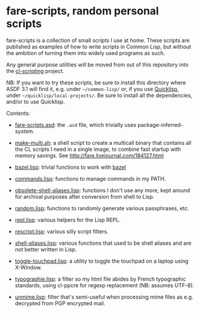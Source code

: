 fare-scripts, random personal scripts
=====================================

fare-scripts is a collection of small scripts I use at home.
These scripts are published as examples of how to write scripts in Common Lisp,
but without the ambition of turning them into widely used programs as such.

Any general purpose utilities will be moved from out of this repository
into the [cl-scripting](http://github.com/fare/cl-scripting) project.

NB: If you want to try these scripts, be sure to install this directory
where ASDF 3.1 will find it, e.g. under `~/common-lisp/` or,
if you use [Quicklisp](https://www.quicklisp.org/beta/), under `~/quicklisp/local-projects/`.
Be sure to install all the dependencies, and/or to use Quicklisp.

Contents:

* [fare-scripts.asd](fare-scripts.asd): the `.asd` file,
  which trivially uses package-inferred-system.

* [make-multi.sh](make-multi.sh): a shell script to create a multicall binary
  that contains all the CL scripts I need in a single image, to combine
  fast startup with memory savings. See <http://fare.livejournal.com/184127.html>

* [bazel.lisp](bazel.lisp): trivial functions to work with [bazel](http://bazel.io)

* [commands.lisp](commands.lisp): functions to manage commands in my PATH.

* [obsolete-shell-aliases.lisp](obsolete-shell-aliases.lisp): functions I don't use any more,
  kept around for archival purposes after conversion from shell to Lisp.

* [random.lisp](random.lisp): functions to randomly generate various passphrases, etc.

* [repl.lisp](repl.lisp): various helpers for the Lisp REPL.

* [rescript.lisp](rescript.lisp): various silly script filters.

* [shell-aliases.lisp](shell-aliases.lisp): various functions that used to be
  shell aliases and are not better written in Lisp.

* [toggle-touchpad.lisp](toggle-touchpad.lisp): a utility to toggle the touchpad on a laptop
  using X-Window.

* [typographie.lisp](typographie.lisp): a filter so my html file abides by French
  typographic standards, using cl-ppcre for regexp replacement (NB: assumes UTF-8).

* [unmime.lisp](unmime.lisp): filter that's semi-useful when processing
  mime files as e.g. decrypted from PGP encrypted mail.

